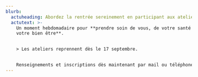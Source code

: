```yaml
---
blurb:
  actuheading: Abordez la rentrée sereinement en participant aux ateliers de sophrologie !
  actutext: >-
    Un moment hebdomadaire pour **prendre soin de vous, de votre santé et de
    votre bien être**.


    > Les ateliers reprennent dès le 17 septembre.


    Renseignements et inscriptions dès maintenant par mail ou téléphone.
---
```


